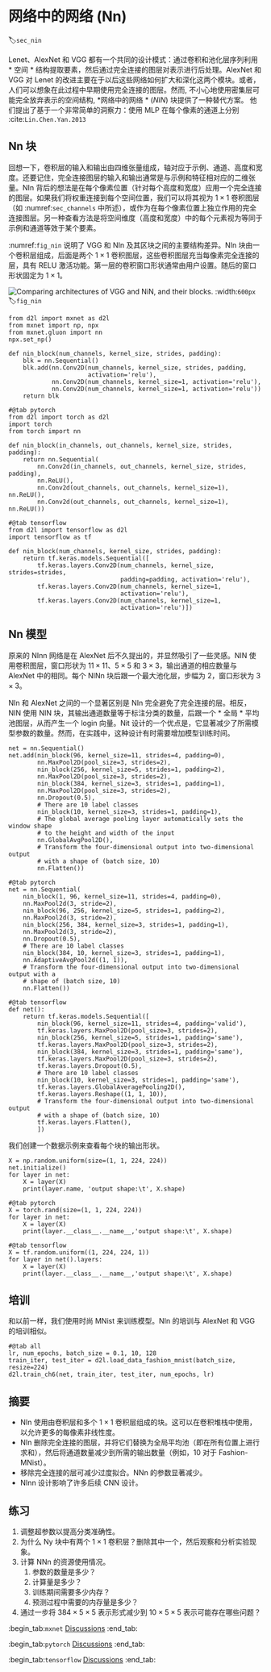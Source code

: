 # 网络中的网络 (Nn)
:label:`sec_nin`

Lenet、AlexNet 和 VGG 都有一个共同的设计模式：通过卷积和池化层序列利用 * 空间 * 结构提取要素，然后通过完全连接的图层对表示进行后处理。AlexNet 和 VGG 对 Lenet 的改进主要在于以后这些网络如何扩大和深化这两个模块。或者，人们可以想象在此过程中早期使用完全连接的图层。然而, 不小心地使用密集层可能完全放弃表示的空间结构,
*网络中的网络 * (*NIN*) 块提供了一种替代方案。
他们提出了基于一个非常简单的洞察力：使用 MLP 在每个像素的通道上分别 :cite:`Lin.Chen.Yan.2013`

## Nn 块

回想一下，卷积层的输入和输出由四维张量组成，轴对应于示例、通道、高度和宽度。还要记住，完全连接图层的输入和输出通常是与示例和特征相对应的二维张量。NIn 背后的想法是在每个像素位置（针对每个高度和宽度）应用一个完全连接的图层。如果我们将权重连接到每个空间位置，我们可以将其视为 $1\times 1$ 卷积图层（如 :numref:`sec_channels` 中所述），或作为在每个像素位置上独立作用的完全连接图层。另一种查看方法是将空间维度（高度和宽度）中的每个元素视为等同于示例和通道等效于某个要素。

:numref:`fig_nin` 说明了 VGG 和 NIn 及其区块之间的主要结构差异。NIn 块由一个卷积层组成，后面是两个 $1\times 1$ 卷积图层，这些卷积图层充当每像素完全连接的层，具有 RELU 激活功能。第一层的卷积窗口形状通常由用户设置。随后的窗口形状固定为 $1 \times 1$。

![Comparing architectures of VGG and NiN, and their blocks.](../img/nin.svg)
:width:`600px`
:label:`fig_nin`

```{.python .input}
from d2l import mxnet as d2l
from mxnet import np, npx
from mxnet.gluon import nn
npx.set_np()

def nin_block(num_channels, kernel_size, strides, padding):
    blk = nn.Sequential()
    blk.add(nn.Conv2D(num_channels, kernel_size, strides, padding,
                      activation='relu'),
            nn.Conv2D(num_channels, kernel_size=1, activation='relu'),
            nn.Conv2D(num_channels, kernel_size=1, activation='relu'))
    return blk
```

```{.python .input}
#@tab pytorch
from d2l import torch as d2l
import torch
from torch import nn

def nin_block(in_channels, out_channels, kernel_size, strides, padding):
    return nn.Sequential(
        nn.Conv2d(in_channels, out_channels, kernel_size, strides, padding),
        nn.ReLU(),
        nn.Conv2d(out_channels, out_channels, kernel_size=1), nn.ReLU(),
        nn.Conv2d(out_channels, out_channels, kernel_size=1), nn.ReLU())
```

```{.python .input}
#@tab tensorflow
from d2l import tensorflow as d2l
import tensorflow as tf

def nin_block(num_channels, kernel_size, strides, padding):
    return tf.keras.models.Sequential([
        tf.keras.layers.Conv2D(num_channels, kernel_size, strides=strides,
                               padding=padding, activation='relu'),
        tf.keras.layers.Conv2D(num_channels, kernel_size=1,
                               activation='relu'),
        tf.keras.layers.Conv2D(num_channels, kernel_size=1,
                               activation='relu')])
```

## Nn 模型

原来的 NInn 网络是在 AlexNet 后不久提出的，并显然吸引了一些灵感。NIN 使用卷积图层，窗口形状为 $11\times 11$、$5\times 5$ 和 $3\times 3$，输出通道的相应数量与 AlexNet 中的相同。每个 NINn 块后跟一个最大池化层，步幅为 2，窗口形状为 $3\times 3$。

NIn 和 AlexNet 之间的一个显著区别是 NIn 完全避免了完全连接的层。相反，NIN 使用 NIN 块，其输出通道数量等于标注分类的数量，后跟一个 * 全局 * 平均池图层，从而产生一个 login 向量。Nit 设计的一个优点是，它显著减少了所需模型参数的数量。然而，在实践中，这种设计有时需要增加模型训练时间。

```{.python .input}
net = nn.Sequential()
net.add(nin_block(96, kernel_size=11, strides=4, padding=0),
        nn.MaxPool2D(pool_size=3, strides=2),
        nin_block(256, kernel_size=5, strides=1, padding=2),
        nn.MaxPool2D(pool_size=3, strides=2),
        nin_block(384, kernel_size=3, strides=1, padding=1),
        nn.MaxPool2D(pool_size=3, strides=2),
        nn.Dropout(0.5),
        # There are 10 label classes
        nin_block(10, kernel_size=3, strides=1, padding=1),
        # The global average pooling layer automatically sets the window shape
        # to the height and width of the input
        nn.GlobalAvgPool2D(),
        # Transform the four-dimensional output into two-dimensional output
        # with a shape of (batch size, 10)
        nn.Flatten())
```

```{.python .input}
#@tab pytorch
net = nn.Sequential(
    nin_block(1, 96, kernel_size=11, strides=4, padding=0),
    nn.MaxPool2d(3, stride=2),
    nin_block(96, 256, kernel_size=5, strides=1, padding=2),
    nn.MaxPool2d(3, stride=2),
    nin_block(256, 384, kernel_size=3, strides=1, padding=1),
    nn.MaxPool2d(3, stride=2),
    nn.Dropout(0.5),
    # There are 10 label classes
    nin_block(384, 10, kernel_size=3, strides=1, padding=1),
    nn.AdaptiveAvgPool2d((1, 1)),
    # Transform the four-dimensional output into two-dimensional output with a
    # shape of (batch size, 10)
    nn.Flatten())
```

```{.python .input}
#@tab tensorflow
def net():
    return tf.keras.models.Sequential([
        nin_block(96, kernel_size=11, strides=4, padding='valid'),
        tf.keras.layers.MaxPool2D(pool_size=3, strides=2),
        nin_block(256, kernel_size=5, strides=1, padding='same'),
        tf.keras.layers.MaxPool2D(pool_size=3, strides=2),
        nin_block(384, kernel_size=3, strides=1, padding='same'),
        tf.keras.layers.MaxPool2D(pool_size=3, strides=2),
        tf.keras.layers.Dropout(0.5),
        # There are 10 label classes
        nin_block(10, kernel_size=3, strides=1, padding='same'),
        tf.keras.layers.GlobalAveragePooling2D(),
        tf.keras.layers.Reshape((1, 1, 10)),
        # Transform the four-dimensional output into two-dimensional output
        # with a shape of (batch size, 10)
        tf.keras.layers.Flatten(),
        ])
```

我们创建一个数据示例来查看每个块的输出形状。

```{.python .input}
X = np.random.uniform(size=(1, 1, 224, 224))
net.initialize()
for layer in net:
    X = layer(X)
    print(layer.name, 'output shape:\t', X.shape)
```

```{.python .input}
#@tab pytorch
X = torch.rand(size=(1, 1, 224, 224))
for layer in net:
    X = layer(X)
    print(layer.__class__.__name__,'output shape:\t', X.shape)
```

```{.python .input}
#@tab tensorflow
X = tf.random.uniform((1, 224, 224, 1))
for layer in net().layers:
    X = layer(X)
    print(layer.__class__.__name__,'output shape:\t', X.shape)
```

## 培训

和以前一样，我们使用时尚 MNist 来训练模型。NIn 的培训与 AlexNet 和 VGG 的培训相似。

```{.python .input}
#@tab all
lr, num_epochs, batch_size = 0.1, 10, 128
train_iter, test_iter = d2l.load_data_fashion_mnist(batch_size, resize=224)
d2l.train_ch6(net, train_iter, test_iter, num_epochs, lr)
```

## 摘要

* NIn 使用由卷积层和多个 $1\times 1$ 卷积层组成的块。这可以在卷积堆栈中使用，以允许更多的每像素非线性度。
* NIn 删除完全连接的图层，并将它们替换为全局平均池（即在所有位置上进行求和），然后将通道数量减少到所需的输出数量（例如，10 对于 Fashion-MNist）。
* 移除完全连接的层可减少过度拟合。NNn 的参数显著减少。
* NInn 设计影响了许多后续 CNN 设计。

## 练习

1. 调整超参数以提高分类准确性。
1. 为什么 Ny 块中有两个 $1\times 1$ 卷积层？删除其中一个，然后观察和分析实验现象。
1. 计算 NNn 的资源使用情况。
    1. 参数的数量是多少？
    1. 计算量是多少？
    1. 训练期间需要多少内存？
    1. 预测过程中需要的内存量是多少？
1. 通过一步将 $384 \times 5 \times 5$ 表示形式减少到 $10 \times 5 \times 5$ 表示可能存在哪些问题？

:begin_tab:`mxnet`
[Discussions](https://discuss.d2l.ai/t/79)
:end_tab:

:begin_tab:`pytorch`
[Discussions](https://discuss.d2l.ai/t/80)
:end_tab:

:begin_tab:`tensorflow`
[Discussions](https://discuss.d2l.ai/t/332)
:end_tab:
